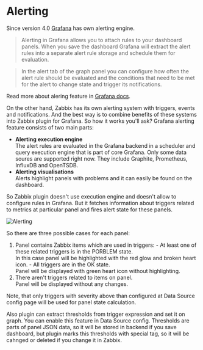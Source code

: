 # Alerting

Since version 4.0 [Grafana](https://grafana.com/) has own alerting engine.

> Alerting in Grafana allows you to attach rules to your dashboard panels. When you save the dashboard Grafana will extract the alert rules into a separate alert rule storage and schedule them for evaluation.

> In the alert tab of the graph panel you can configure how often the alert rule should be evaluated and the conditions that need to be met for the alert to change state and trigger its notifications.

Read more about alering feature in [Grafana docs](http://docs.grafana.org/alerting/rules/).

On the other hand, Zabbix has its own alerting system with triggers, events and notifications. And the best way is to 
combine benefits of these systems into Zabbix plugin for Grafana. So how it works you'll ask? Grafana alerting feature 
consists of two main parts:

- **Alerting execution engine**  
    The alert rules are evaluated in the Grafana backend in a scheduler and query execution engine that is part of core 
    Grafana. Only some data soures are supported right now. They include Graphite, Prometheus, InfluxDB and OpenTSDB.
- **Alerting visualisations**  
    Alerts highlight panels with problems and it can easily be found on the dashboard.

So Zabbix plugin doesn't use execution engine and doesn't allow to configure rules in Grafana. But it fetches information
about triggers related to metrics at particular panel and fires alert state for these panels.

![Alerting](../img/reference-alerting_panels.png)

So there are three possible cases for each panel:

  1. Panel contains Zabbix items which are used in triggers:
    - At least one of these related triggers is in the PORBLEM state.  
      In this case panel will be highlighted with the red glow and broken heart icon.
    - All triggers are in the OK state.  
      Panel will be displayed with green heart icon without highlighting.
  1. There aren't triggers related to items on panel.  
     Panel will be displayed without any changes.

Note, that only triggers with severity above than configured at Data Source config page will be used for panel state
calculation.

Also plugin can extract thresholds from trigger expression and set it on graph. You can enable this feature 
in Data Source config. Thresholds are parts of panel JSON data, so it will be stored in backend if you save dashboard, 
but plugin marks this thresholds with special tag, so it will be cahnged or deleted if you change it in Zabbix.
